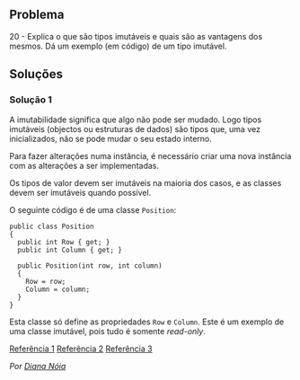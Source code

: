 ## Problema

20 - Explica o que são tipos imutáveis e quais são as vantagens dos mesmos. Dá
um exemplo (em código) de um tipo imutável.

## Soluções

### Solução 1

A imutabilidade significa que algo não pode ser mudado. Logo tipos imutáveis
(objectos ou estruturas de dados) são tipos que, uma vez inicializados, não se
pode mudar o seu estado interno.

Para fazer alterações numa instância, é necessário criar uma nova instância com
as alterações a ser implementadas.

Os tipos de valor devem ser imutáveis na maioria dos casos, e as classes devem
ser imutáveis quando possível.

O seguinte código é de uma classe `Position`:

```CSharp
public class Position
{
  public int Row { get; }
  public int Column { get; }
  
  public Position(int row, int column)
  {
    Row = row;
    Column = column;
  }
}
```

Esta classe só define as propriedades `Row` e `Column`. Este é um exemplo de uma
classe imutável, pois tudo é somente _read-only_.

[Referência 1](https://msdn.microsoft.com/pt-br/magazine/mt795189.aspx?f=255&MSPPError=-2147217396)
[Referência 2](https://docs.microsoft.com/pt-br/dotnet/csharp/language-reference/keywords/built-in-types-table)
[Referência 3](https://blog.ndepend.com/c-sharp-immutable-types-understanding-attraction/)

*Por [Diana Nóia](https://github.com/DianaNoia)*
